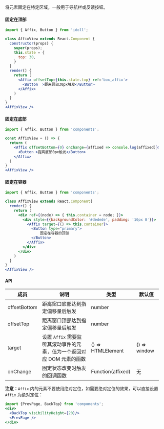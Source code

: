 
将元素固定在特定区域，一般用于导航栏或反馈按钮。

#### **固定在顶部**
```jsx
import { Affix, Button } from 'idoll';

class AffixView extends React.Component {
  constructor(props) {
    super(props);
    this.state = {
      top: 30,
    }
  }
  render() {
    return (
      <Affix offsetTop={this.state.top} ref='box_affix'>
        <Button  >距离顶部30px触发</Button>
      </Affix>
    )
  }
}
<AffixView />
```
#### **固定在底部**
```jsx
import { Affix, Button } from 'components';

const AffixView = () => {
  return (
    <Affix offsetBottom={0} onChange={affixed => console.log(affixed)}>
      <Button >距离底部0px触发</Button>
    </Affix>
  )
}
<AffixView />
```

#### **固定在容器**
```jsx
import { Affix, Button } from 'components';

class AffixView extends React.Component{
  render() {
    return (
      <div ref={(node) => { this.container = node; }}>
        <div style={{backgroundColor: '#dedede', padding: '10px 0'}}>
          <Affix target={() => this.container}>
            <Button type="primary">
                固定在容器的顶部
            </Button>
          </Affix>
        </div>
      </div>
    )
  }
}
<AffixView />
```
#### **API**

| 成员 | 说明 | 类型 | 默认值 |
| --- | --- | --- | --- |
| offsetBottom | 距离窗口底部达到指定偏移量后触发 | number |  |
| offsetTop | 距离窗口顶部达到指定偏移量后触发 | number |  |
| target | 设置 `Affix` 需要监听其滚动事件的元素，值为一个返回对应 DOM 元素的函数 | () => HTMLElement | () => window |
| onChange | 固定状态改变时触发的回调函数 | Function(affixed) | 无 |

**注意：**`Affix` 内的元素不要使用绝对定位，如需要绝对定位的效果，可以直接设置 `Affix` 为绝对定位：

```jsx noeditor
import {PrevPage, BackTop} from 'components';
<div>
  <BackTop visibilityHeight={20}/>
  <PrevPage />
</div>
```
